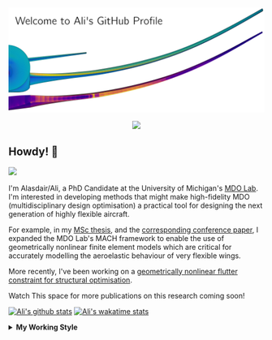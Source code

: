<!--
# Welcome to Ali's github profile


-->

![banner](https://raw.githubusercontent.com/A-CGray/A-CGray/main/Images/GitHubProfileBanner.png)
<p align='center'>
<a href="https://www.linkedin.com/in/alasdaircgray/"><img height="30" src="https://github.com/WaylonWalker/WaylonWalker/blob/main/icon/linkedin.png?raw=true"></a>
</p>

## Howdy! 👋

![](https://komarev.com/ghpvc/?username=A-CGray&color=blue)

I'm Alasdair/Ali, a PhD Candidate at the University of Michigan's [MDO Lab](http://mdolab.engin.umich.edu).
I'm interested in developing methods that might make high-fidelity MDO (multidisciplinary design optimisation) a practical tool for designing the next generation of highly flexible aircraft.

For example, in my [MSc thesis](http://resolver.tudelft.nl/uuid:1a6b5001-d213-40d9-bc2c-5e831eda527d), and the [corresponding conference paper](https://www.researchgate.net/publication/348242101_Geometrically_Nonlinear_High-fidelity_Aerostructural_Optimization_for_Highly_Flexible_Wings), I expanded the MDO Lab's MACH framework to enable the use of geometrically nonlinear finite element models which are critical for accurately modelling the aeroelastic behaviour of very flexible wings.

More recently, I've been working on a [geometrically nonlinear flutter constraint for structural optimisation](https://www.researchgate.net/publication/357429071_High-Fidelity_Gradient-Based_Wing_Structural_Optimization_Including_a_Geometrically_Nonlinear_Flutter_Constraint).

Watch This space for more publications on this research coming soon!

<!--
**A-CGray/A-CGray** is a ✨ _special_ ✨ repository because its `README.md` (this file) appears on your GitHub profile.

Here are some ideas to get you started:

- 🔭 I’m currently working on ...
- 🌱 I’m currently learning ...
- 👯 I’m looking to collaborate on ...
- 🤔 I’m looking for help with ...
- 💬 Ask me about ...
- 📫 How to reach me: ...
- 😄 Pronouns: ...
- ⚡ Fun fact: ...
-->


[![Ali's github stats](https://github-readme-stats.vercel.app/api?username=A-CGray)](https://github.com/anuraghazra/github-readme-stats)
[![Ali's wakatime stats](https://github-readme-stats.vercel.app/api/wakatime?username=ACGray)](https://github.com/anuraghazra/github-readme-stats)


<details>
  <summary>
    <strong>My Working Style</strong>
  </summary>
  
  <!--START_SECTION:waka-->
![Code Time](http://img.shields.io/badge/Code%20Time-1%2C559%20hrs%2026%20mins-blue)

![Lines of code](https://img.shields.io/badge/From%20Hello%20World%20I%27ve%20Written-11%20Million%20lines%20of%20code-blue)

**I'm an Early 🐤** 

```text
🌞 Morning    88 commits     ████░░░░░░░░░░░░░░░░░░░░░   18.76% 
🌆 Daytime    179 commits    █████████░░░░░░░░░░░░░░░░   38.17% 
🌃 Evening    177 commits    █████████░░░░░░░░░░░░░░░░   37.74% 
🌙 Night      25 commits     █░░░░░░░░░░░░░░░░░░░░░░░░   5.33%

```
📅 **I'm Most Productive on Thursday** 

```text
Monday       62 commits     ███░░░░░░░░░░░░░░░░░░░░░░   13.22% 
Tuesday      70 commits     ███░░░░░░░░░░░░░░░░░░░░░░   14.93% 
Wednesday    66 commits     ███░░░░░░░░░░░░░░░░░░░░░░   14.07% 
Thursday     122 commits    ██████░░░░░░░░░░░░░░░░░░░   26.01% 
Friday       97 commits     █████░░░░░░░░░░░░░░░░░░░░   20.68% 
Saturday     14 commits     ░░░░░░░░░░░░░░░░░░░░░░░░░   2.99% 
Sunday       38 commits     ██░░░░░░░░░░░░░░░░░░░░░░░   8.1%

```


📊 **This Week I Spent My Time On** 

```text
💬 Programming Languages: 
Python                   13 hrs 1 min        ███████████░░░░░░░░░░░░░░   46.01% 
Makefile                 6 hrs 8 mins        █████░░░░░░░░░░░░░░░░░░░░   21.69% 
Markdown                 3 hrs 20 mins       ███░░░░░░░░░░░░░░░░░░░░░░   11.78% 
C                        1 hr 33 mins        █░░░░░░░░░░░░░░░░░░░░░░░░   5.52% 
Git Config               1 hr 30 mins        █░░░░░░░░░░░░░░░░░░░░░░░░   5.31%

🔥 Editors: 
VS Code                  26 hrs 31 mins      █████████████████████████   100.0%

🐱‍💻 Projects: 
tacs                     7 hrs 33 mins       ██████░░░░░░░░░░░░░░░░░░░   23.73% 
workshops                7 hrs 32 mins       ██████░░░░░░░░░░░░░░░░░░░   23.68% 
tacs_tutorial            6 hrs 23 mins       █████░░░░░░░░░░░░░░░░░░░░   20.04% 
mphys                    3 hrs 18 mins       ██░░░░░░░░░░░░░░░░░░░░░░░   10.38% 
rlt                      2 hrs 15 mins       █░░░░░░░░░░░░░░░░░░░░░░░░   7.07%

💻 Operating System: 
Linux                    26 hrs 31 mins      █████████████████████████   100.0%

```

**I Mostly Code in Python** 

```text
Python                   18 repos            ████████████░░░░░░░░░░░░░   48.65% 
TeX                      8 repos             █████░░░░░░░░░░░░░░░░░░░░   21.62% 
HTML                     3 repos             ██░░░░░░░░░░░░░░░░░░░░░░░   8.11% 
C++                      2 repos             █░░░░░░░░░░░░░░░░░░░░░░░░   5.41% 
Shell                    2 repos             █░░░░░░░░░░░░░░░░░░░░░░░░   5.41%

```


**Timeline**

![Chart not found](https://raw.githubusercontent.com/A-CGray/A-CGray/main/charts/bar_graph.png) 


 Last Updated on 07/08/2022 02:02:00 UTC
<!--END_SECTION:waka-->
</details>
